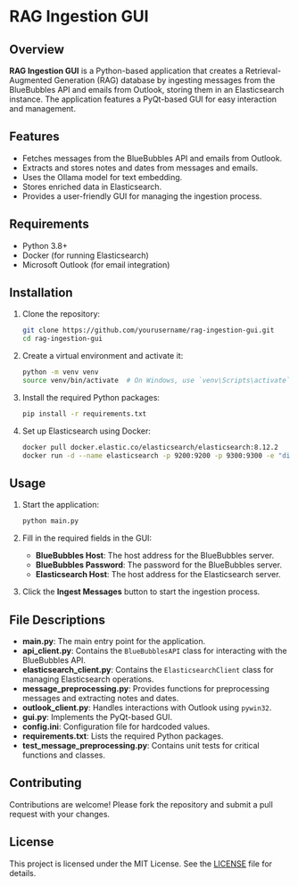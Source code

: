 # RAG Ingestion GUI

## Overview

**RAG Ingestion GUI** is a Python-based application that creates a Retrieval-Augmented Generation (RAG) database by ingesting messages from the BlueBubbles API and emails from Outlook, storing them in an Elasticsearch instance. The application features a PyQt-based GUI for easy interaction and management.

## Features

- Fetches messages from the BlueBubbles API and emails from Outlook.
- Extracts and stores notes and dates from messages and emails.
- Uses the Ollama model for text embedding.
- Stores enriched data in Elasticsearch.
- Provides a user-friendly GUI for managing the ingestion process.

## Requirements

- Python 3.8+
- Docker (for running Elasticsearch)
- Microsoft Outlook (for email integration)

## Installation

1. Clone the repository:

    ```sh
    git clone https://github.com/yourusername/rag-ingestion-gui.git
    cd rag-ingestion-gui
    ```

2. Create a virtual environment and activate it:

    ```sh
    python -m venv venv
    source venv/bin/activate  # On Windows, use `venv\Scripts\activate`
    ```

3. Install the required Python packages:

    ```sh
    pip install -r requirements.txt
    ```

4. Set up Elasticsearch using Docker:

    ```sh
    docker pull docker.elastic.co/elasticsearch/elasticsearch:8.12.2
    docker run -d --name elasticsearch -p 9200:9200 -p 9300:9300 -e "discovery.type=single-node" docker.elastic.co/elasticsearch/elasticsearch:8.12.2
    ```

## Usage

1. Start the application:

    ```sh
    python main.py
    ```

2. Fill in the required fields in the GUI:
    - **BlueBubbles Host**: The host address for the BlueBubbles server.
    - **BlueBubbles Password**: The password for the BlueBubbles server.
    - **Elasticsearch Host**: The host address for the Elasticsearch server.

3. Click the **Ingest Messages** button to start the ingestion process.

## File Descriptions

- **main.py**: The main entry point for the application.
- **api_client.py**: Contains the `BlueBubblesAPI` class for interacting with the BlueBubbles API.
- **elasticsearch_client.py**: Contains the `ElasticsearchClient` class for managing Elasticsearch operations.
- **message_preprocessing.py**: Provides functions for preprocessing messages and extracting notes and dates.
- **outlook_client.py**: Handles interactions with Outlook using `pywin32`.
- **gui.py**: Implements the PyQt-based GUI.
- **config.ini**: Configuration file for hardcoded values.
- **requirements.txt**: Lists the required Python packages.
- **test_message_preprocessing.py**: Contains unit tests for critical functions and classes.

## Contributing

Contributions are welcome! Please fork the repository and submit a pull request with your changes.

## License

This project is licensed under the MIT License. See the [LICENSE](LICENSE) file for details.
